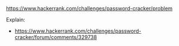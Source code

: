 https://www.hackerrank.com/challenges/password-cracker/problem

Explain:

- https://www.hackerrank.com/challenges/password-cracker/forum/comments/329738
